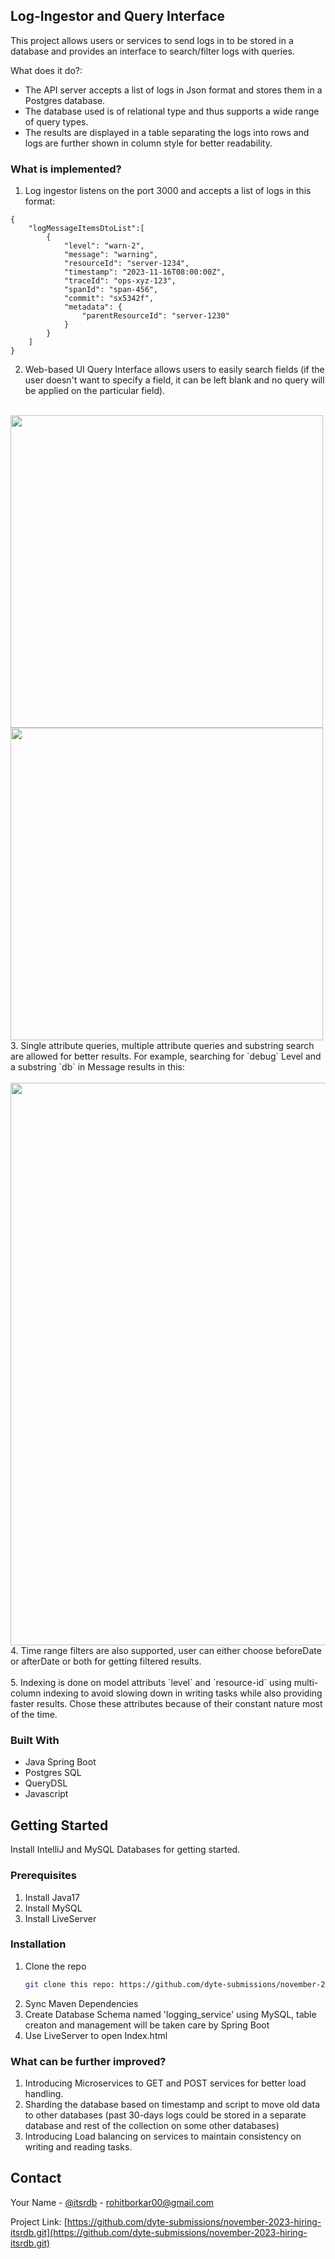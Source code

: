 <!-- ABOUT THE PROJECT -->
## Log-Ingestor and Query Interface

This project allows users or services to send logs in to be stored in a database and provides an interface to search/filter logs with queries.

What does it do?:
* The API server accepts a list of logs in Json format and stores them in a Postgres database.
* The database used is of relational type and thus supports a wide range of query types.
* The results are displayed in a table separating the logs into rows and logs are further shown in column style for better readability.

### What is implemented?
1. Log ingestor listens on the port 3000 and accepts a list of logs in this format:
```
{
    "logMessageItemsDtoList":[
        {
            "level": "warn-2",
            "message": "warning",
            "resourceId": "server-1234",
            "timestamp": "2023-11-16T08:00:00Z",
            "traceId": "ops-xyz-123",
            "spanId": "span-456",
            "commit": "sx5342f",
            "metadata": {
                "parentResourceId": "server-1230"
            }
        }
    ]
}
```
2. Web-based UI Query Interface allows users to easily search fields (if the user doesn't want to specify a field, it can be left blank and no query will be applied on the particular field).
<br>
<img src="https://github.com/dyte-submissions/november-2023-hiring-itsrdb/blob/b4bb98c78dceffe71106dd56ac97e76308cde0da/images/snap-1.png" height="500"></img>
<img src="https://github.com/dyte-submissions/november-2023-hiring-itsrdb/blob/b4bb98c78dceffe71106dd56ac97e76308cde0da/images/snap-2.png" height="500"></img>
3. Single attribute queries, multiple attribute queries and substring search are allowed for better results.
   For example, searching for `debug` Level and a substring `db` in Message results in this:
<br><br>
<img src="https://github.com/dyte-submissions/november-2023-hiring-itsrdb/blob/93a28faa4f595c28f0d397fd5986714e2e594078/images/snap-3.png" width="900"></img>
4. Time range filters are also supported, user can either choose beforeDate or afterDate or both for getting filtered results.<br><br>
5. Indexing is done on model attributs `level` and `resource-id` using multi-column indexing to avoid slowing down in writing tasks while also providing faster results. Chose these attributes because of their constant nature most of the time.


### Built With

* Java Spring Boot
* Postgres SQL
* QueryDSL
* Javascript

<!-- GETTING STARTED -->
## Getting Started

Install IntelliJ and MySQL Databases for getting started.

### Prerequisites

1. Install Java17
2. Install MySQL
4. Install LiveServer

### Installation

1. Clone the repo
   ```sh
   git clone this repo: https://github.com/dyte-submissions/november-2023-hiring-itsrdb.git
   ```
2. Sync Maven Dependencies
3. Create Database Schema named 'logging_service' using MySQL, table creaton and management will be taken care by Spring Boot
4. Use LiveServer to open Index.html

### What can be further improved?
1. Introducing Microservices to GET and POST services for better load handling.
2. Sharding the database based on timestamp and script to move old data to other databases (past 30-days logs could be stored in a separate database and rest of the collection on some other databases)
3. Introducing Load balancing on services to maintain consistency on writing and reading tasks.

<!-- CONTACT -->
## Contact

Your Name - [@itsrdb](https://www.linkedin.com/in/itsrdb/) - rohitborkar00@gmail.com

Project Link: [https://github.com/dyte-submissions/november-2023-hiring-itsrdb.git](https://github.com/dyte-submissions/november-2023-hiring-itsrdb.git)


<!-- MARKDOWN LINKS & IMAGES -->
<!-- https://www.markdownguide.org/basic-syntax/#reference-style-links -->
[contributors-shield]: https://img.shields.io/github/contributors/othneildrew/Best-README-Template.svg?style=for-the-badge
[contributors-url]: https://github.com/othneildrew/Best-README-Template/graphs/contributors
[forks-shield]: https://img.shields.io/github/forks/othneildrew/Best-README-Template.svg?style=for-the-badge
[forks-url]: https://github.com/othneildrew/Best-README-Template/network/members
[stars-shield]: https://img.shields.io/github/stars/othneildrew/Best-README-Template.svg?style=for-the-badge
[stars-url]: https://github.com/othneildrew/Best-README-Template/stargazers
[issues-shield]: https://img.shields.io/github/issues/othneildrew/Best-README-Template.svg?style=for-the-badge
[issues-url]: https://github.com/othneildrew/Best-README-Template/issues
[license-shield]: https://img.shields.io/github/license/othneildrew/Best-README-Template.svg?style=for-the-badge
[license-url]: https://github.com/othneildrew/Best-README-Template/blob/master/LICENSE.txt
[linkedin-shield]: https://img.shields.io/badge/-LinkedIn-black.svg?style=for-the-badge&logo=linkedin&colorB=555
[linkedin-url]: https://linkedin.com/in/othneildrew
[product-screenshot]: images/screenshot.png
[Next.js]: https://img.shields.io/badge/next.js-000000?style=for-the-badge&logo=nextdotjs&logoColor=white
[Next-url]: https://nextjs.org/
[React.js]: https://img.shields.io/badge/React-20232A?style=for-the-badge&logo=react&logoColor=61DAFB
[React-url]: https://reactjs.org/
[Vue.js]: https://img.shields.io/badge/Vue.js-35495E?style=for-the-badge&logo=vuedotjs&logoColor=4FC08D
[Vue-url]: https://vuejs.org/
[Angular.io]: https://img.shields.io/badge/Angular-DD0031?style=for-the-badge&logo=angular&logoColor=white
[Angular-url]: https://angular.io/
[Svelte.dev]: https://img.shields.io/badge/Svelte-4A4A55?style=for-the-badge&logo=svelte&logoColor=FF3E00
[Svelte-url]: https://svelte.dev/
[Laravel.com]: https://img.shields.io/badge/Laravel-FF2D20?style=for-the-badge&logo=laravel&logoColor=white
[Laravel-url]: https://laravel.com
[Bootstrap.com]: https://img.shields.io/badge/Bootstrap-563D7C?style=for-the-badge&logo=bootstrap&logoColor=white
[Bootstrap-url]: https://getbootstrap.com
[JQuery.com]: https://img.shields.io/badge/jQuery-0769AD?style=for-the-badge&logo=jquery&logoColor=white
[JQuery-url]: https://jquery.com 
